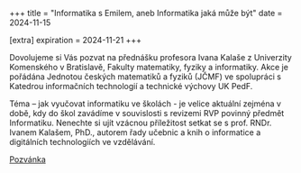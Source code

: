 +++
title = "Informatika s Emilem, aneb Informatika jaká může být"
date = 2024-11-15

[extra]
expiration = 2024-11-21
+++

Dovolujeme si Vás pozvat na přednášku profesora Ivana Kalaše z Univerzity Komenského v Bratislavě, Fakulty matematiky, fyziky a informatiky. Akce je pořádána Jednotou českých matematiků a fyziků (JČMF) ve spolupráci s Katedrou informačních technologií a technické výchovy UK PedF.
<!-- more -->

Téma – jak vyučovat informatiku ve školách - je velice aktuální zejména v době, kdy do škol zavádíme v souvislosti s revizemi RVP povinný předmět Informatiku. Nenechte si ujít vzácnou příležitost setkat se s prof. RNDr. Ivanem Kalašem, PhD., autorem řady učebnic a knih o informatice a digitálních technologiích ve vzdělávání.

[Pozvánka](pozvanka-ivan_kalas.pdf)
